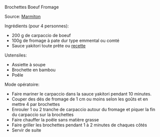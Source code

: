 Brochettes Boeuf Fromage

Source: [Marmiton](https://www.marmiton.org/recettes/recette_yakitori-boeuf-au-fromage-rapide_68293.aspx)

Ingrédients (pour 4 personnes):

- 200 g de carpaccio de boeuf
- 100g de fromage à pate dur type emmental ou comté
- Sauce yakitori toute prête ou [recette](https://github.com/nlhomme/recettes-de-cuisine) 

Ustensiles:

- Assiette à soupe
- Brochette en bambou
- Poêle

Mode opératoire:

- Faire mariner le carpaccio dans la sauce yakitori pendant 10 minutes.
- Couper des dés de fromage de 1 cm ou moins selon les goûts et en  mettre 4 par brochettes
- Enrouler 1 ou 2 tranche de carpaccio autour du fromage et piquer la fin du carpaccio sur la brochettes
- Faire chauffer la poêle sans matière grasse
- Faire griller les brochettes pendant 1 à 2 minutes de chaques côtés
- Servir de suite
